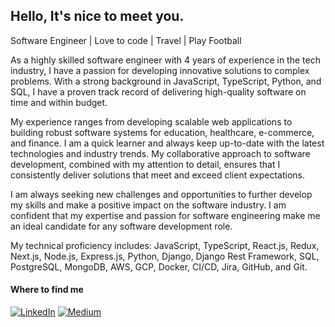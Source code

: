 <h2>Hello, It's nice to meet you.</h2>

Software Engineer | Love to code | Travel | Play Football

As a highly skilled software engineer with 4 years of experience in the tech industry, I have a passion for developing innovative solutions to complex problems. With a strong background in JavaScript, TypeScript, Python, and SQL, I have a proven track record of delivering high-quality software on time and within budget.

My experience ranges from developing scalable web applications to building robust software systems for education, healthcare, e-commerce, and finance. I am a quick learner and always keep up-to-date with the latest technologies and industry trends. My collaborative approach to software development, combined with my attention to detail, ensures that I consistently deliver solutions that meet and exceed client expectations.

I am always seeking new challenges and opportunities to further develop my skills and make a positive impact on the software industry. I am confident that my expertise and passion for software engineering make me an ideal candidate for any software development role.

My technical proficiency includes:
JavaScript, TypeScript, React.js, Redux, Next.js, Node.js, Express.js, Python, Django, Django Rest Framework, SQL, PostgreSQL, MongoDB, AWS, GCP, Docker, CI/CD, Jira, GitHub, and Git.
  
<h4>Where to find me</h4>
<p><a href="https://www.linkedin.com/in/raymondoluochke" target="_blank"><img alt="LinkedIn" src="https://img.shields.io/badge/linkedin-%230077B5.svg?&style=for-the-badge&logo=linkedin&logoColor=white" /></a> <a href="https://medium.com/@iamraymondke" target="_blank"><img alt="Medium" src="https://img.shields.io/badge/medium-%2312100E.svg?&style=for-the-badge&logo=medium&logoColor=white" /></a>
</p>
